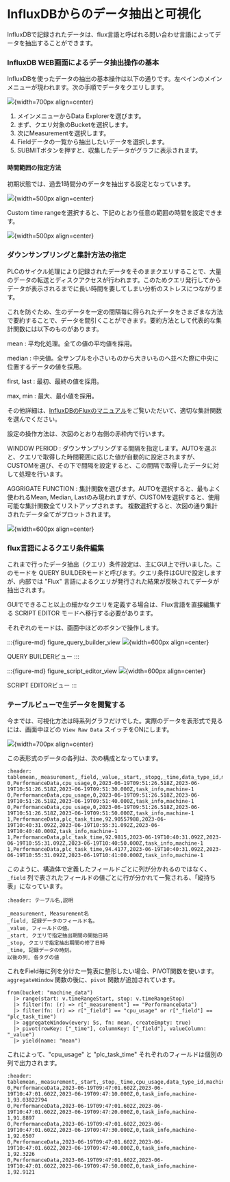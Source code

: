 # InfluxDBからのデータ抽出と可視化

InfluxDBで記録されたデータは、flux言語と呼ばれる問い合わせ言語によってデータを抽出することができます。

### InfluxDB WEB画面によるデータ抽出操作の基本

InfluxDBを使ったデータの抽出の基本操作は以下の通りです。左ペインのメインメニューが現われます。次の手順でデータをクエリします。

![](assets/2023-06-19-15-59-43.png){width=700px align=center}

1. メインメニューからData Explorerを選びます。
2. まず、クエリ対象のBucketを選択します。
3. 次にMeasurementを選択します。
4. Fieldデータの一覧から抽出したいデータを選択します。
5. SUBMITボタンを押すと、収集したデータがグラフに表示されます。

#### 時間範囲の指定方法

初期状態では、過去1時間分のデータを抽出する設定となっています。

![](assets/2023-06-19-16-08-45.png){width=500px align=center}

Custom time rangeを選択すると、下記のとおり任意の範囲の時間を設定できます。

![](assets/2023-06-19-16-14-27.png){width=500px align=center}

### ダウンサンプリングと集計方法の指定

PLCのサイクル処理により記録されたデータをそのままクエリすることで、大量のデータの転送とディスクアクセスが行われます。このためクエリ発行してからデータが表示されるまでに長い時間を要してしまい分析のストレスにつながります。

これを防ぐため、生のデータを一定の間隔毎に得られたデータをさまざまな方法で要約することで、データを間引くことができます。要約方法として代表的な集計関数には以下のものがあります。

mean
    : 平均化処理。全ての値の平均値を採用。

median
    : 中央値。全サンプルを小さいものから大きいものへ並べた際に中央に位置するデータの値を採用。

first, last
    : 最初、最終の値を採用。

max, min
    : 最大、最小値を採用。

その他詳細は、[InfluxDBのFluxのマニュアル](https://docs.influxdata.com/influxdb/cloud/query-data/flux/)をご覧いただいて、適切な集計関数を選んでください。

設定の操作方法は、次図のとおり右側の赤枠内で行います。

WINDOW PERIOD
    : ダウンサンプリングする間隔を指定します。AUTOを選ぶと、クエリで取得した時間範囲に応じた値が自動的に設定されますが、CUSTOMを選び、その下で間隔を設定すると、この間隔で取得したデータに対して処理を行います。

AGGRIGATE FUNCTION
    : 集計関数を選びます。AUTOを選択すると、最もよく使われるMean, Median, Lastのみ現われますが、CUSTOMを選択すると、使用可能な集計関数全てリストアップされます。
    複数選択すると、次図の通り集計されたデータ全てがプロットされます。

![](assets/2023-06-19-17-20-54.png){width=600px align=center}

### flux言語によるクエリ条件編集

これまで行ったデータ抽出（クエリ）条件設定は、主にGUI上で行いました。このモードを QUERY BUILDERモードと呼びます。クエリ条件はGUIで設定しますが、内部では "Flux" 言語によるクエリが発行された結果が反映されてデータが抽出されます。

GUIでできること以上の細かなクエリを定義する場合は、Flux言語を直接編集する SCRIPT EDITOR モードへ移行する必要があります。

それぞれのモードは、画面中ほどのボタンで操作します。

:::{figure-md} figure_query_builder_view
![](assets/2023-06-19-18-27-32.png){width=600px align=center}

QUERY BUILDERビュー
:::

:::{figure-md} figure_script_editor_view
![](assets/2023-06-19-18-28-06.png){width=600px align=center}

SCRIPT EDITORビュー
:::

### テーブルビューで生データを閲覧する

今までは、可視化方法は時系列グラフだけでした。実際のデータを表形式で見るには、画面中ほどの `View Raw Data` スイッチをONにします。

![](assets/2023-06-19-18-44-43.png){width=700px align=center}

この表形式のデータの各列は、次の構成となっています。

```{csv-table}
:header: tablemean,_measurement,_field,_value,_start,_stopg,_time,data_type_id,machine_id
0,PerformanceData,cpu_usage,0,2023-06-19T09:51:26.518Z,2023-06-19T10:51:26.518Z,2023-06-19T09:51:30.000Z,task_info,machine-1
0,PerformanceData,cpu_usage,0,2023-06-19T09:51:26.518Z,2023-06-19T10:51:26.518Z,2023-06-19T09:51:40.000Z,task_info,machine-1
0,PerformanceData,cpu_usage,0,2023-06-19T09:51:26.518Z,2023-06-19T10:51:26.518Z,2023-06-19T09:51:50.000Z,task_info,machine-1
1,PerformanceData,plc_task_time,92.90557988,2023-06-19T10:40:31.092Z,2023-06-19T10:55:31.092Z,2023-06-19T10:40:40.000Z,task_info,machine-1
1,PerformanceData,plc_task_time,92.9815,2023-06-19T10:40:31.092Z,2023-06-19T10:55:31.092Z,2023-06-19T10:40:50.000Z,task_info,machine-1
1,PerformanceData,plc_task_time,94.4177,2023-06-19T10:40:31.092Z,2023-06-19T10:55:31.092Z,2023-06-19T10:41:00.000Z,task_info,machine-1
```
このように、構造体で定義したフィールドごとに列が分かれるのではなく、`_field` 列で表されたフィールドの値ごとに行が分かれて一覧される、「縦持ち表」になっています。

```{csv-table}
:header: テーブル名,説明

_measurement, Measurement名
_field, 記録データのフィールド名。
_value, フィールドの値。
_start, クエリで指定抽出期間の開始日時
_stop, クエリで指定抽出期間の修了日時
_time, 記録データの時刻。
以後の列, 各タグの値
```

これをField毎に列を分けた一覧表に整形したい場合、PIVOT関数を使います。`aggregateWindow` 関数の後に、`pivot` 関数が追加されています。

```{code-block}
from(bucket: "machine_data")
  |> range(start: v.timeRangeStart, stop: v.timeRangeStop)
  |> filter(fn: (r) => r["_measurement"] == "PerformanceData")
  |> filter(fn: (r) => r["_field"] == "cpu_usage" or r["_field"] == "plc_task_time")
  |> aggregateWindow(every: 5s, fn: mean, createEmpty: true)
  |> pivot(rowKey: ["_time"], columnKey: ["_field"], valueColumn: "_value")
  |> yield(name: "mean")
```

これによって、"cpu_usage" と "plc_task_time" それぞれのフィールドは個別の列で出力されます。

```{csv-table}
:header: tablemean,_measurement,_start,_stop,_time,cpu_usage,data_type_id,machine_id,plc_task_time
0,PerformanceData,2023-06-19T09:47:01.602Z,2023-06-19T10:47:01.602Z,2023-06-19T09:47:10.000Z,0,task_info,machine-1,93.03822794
0,PerformanceData,2023-06-19T09:47:01.602Z,2023-06-19T10:47:01.602Z,2023-06-19T09:47:20.000Z,0,task_info,machine-1,91.8897
0,PerformanceData,2023-06-19T09:47:01.602Z,2023-06-19T10:47:01.602Z,2023-06-19T09:47:30.000Z,0,task_info,machine-1,92.6507
0,PerformanceData,2023-06-19T09:47:01.602Z,2023-06-19T10:47:01.602Z,2023-06-19T09:47:40.000Z,0,task_info,machine-1,92.3226
0,PerformanceData,2023-06-19T09:47:01.602Z,2023-06-19T10:47:01.602Z,2023-06-19T09:47:50.000Z,0,task_info,machine-1,92.9121
```